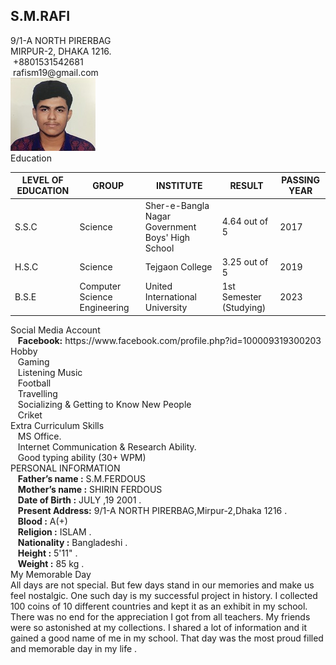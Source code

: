 <!DOCTYPE html>
<html>
<head>
	<title>S.M.RAFI</title>
</head>
<body>



</body>
</html>
<div class="info-section">
<div class="width-50">
<h2 class="name">S.M.RAFI</h2>
<div class="text-1">9/1-A NORTH PIRERBAG</div>
<div class="text-1">MIRPUR-2, DHAKA 1216.</div>
<div class="text-1">&nbsp;+8801531542681</div>
<div class="text-1">&nbsp;rafism19@gmail.com</div>
</div>
<div class="width-50">
<div class="profile-img"><img src="rafi.jpg" alt="" /></div>
</div>
</div>
<div class="section">
<div class="info-header">
<div class="header-name">Education</div>
</div>
<table>
<thead>
<tr>
<th>LEVEL OF EDUCATION</th>
<th>GROUP</th>
<th>INSTITUTE</th>
<th>RESULT</th>
<th>PASSING YEAR</th>
</tr>
</thead>
<tbody>
<tr>
<td>S.S.C</td>
<td>Science</td>
<td>Sher-e-Bangla Nagar Government Boys' High School</td>
<td>4.64 out of 5</td>
<td>2017</td>
</tr>
<tr>
<td>H.S.C</td>
<td>Science</td>
<td>Tejgaon College</td>
<td>3.25 out of 5</td>
<td>2019</td>
</tr>
<tr>
<td>B.S.E</td>
<td>Computer Science Engineering</td>
<td>United International University</td>
<td>1st Semester (Studying)</td>
<td>2023</td>
</tr>
</tbody>
</table>
</div>
<div class="section">
<div class="info-header">
<div class="header-name">Social Media Account</div>
</div>
<div class="text-1">&nbsp;&nbsp;&nbsp;<strong>Facebook:</strong>&nbsp;https://www.facebook.com/profile.php?id=100009319300203</div>
</div>
<div class="section">
<div class="info-header">
<div class="header-name">Hobby</div>
</div>
<div class="text-1">&nbsp;&nbsp; Gaming</div>
<div class="text-1">&nbsp;&nbsp; Listening Music</div>
<div class="text-1">&nbsp;&nbsp; Football</div>
<div class="text-1">&nbsp;&nbsp; Travelling</div>
<div class="text-1">&nbsp;&nbsp; Socializing &amp; Getting to Know New People</div>
<div class="text-1">&nbsp;&nbsp; Criket</div>
</div>
<div class="section">
<div class="info-header">
<div class="header-name">Extra Curriculum Skills</div>
</div>
<div class="text-1">&nbsp;&nbsp; MS Office.</div>
<div class="text-1">&nbsp;&nbsp; Internet Communication &amp; Research Ability.</div>
<div class="text-1">&nbsp;&nbsp; Good typing ability (30+ WPM)</div>
</div>
<div class="section">
<div class="info-header">
<div class="header-name">PERSONAL INFORMATION</div>
</div>
<div class="text-1">&nbsp;&nbsp;&nbsp;<strong>Father&rsquo;s name :</strong>&nbsp;S.M.FERDOUS</div>
<div class="text-1">&nbsp;&nbsp;&nbsp;<strong>Mother&rsquo;s name :</strong>&nbsp;SHIRIN FERDOUS</div>
<div class="text-1">&nbsp;&nbsp;&nbsp;<strong>Date of Birth :</strong>&nbsp;JULY ,19 2001 .</div>
<div class="text-1">&nbsp;&nbsp;&nbsp;<strong>Present Address:</strong>&nbsp;9/1-A NORTH PIRERBAG,Mirpur-2,Dhaka 1216 .</div>
<div class="text-1">&nbsp;&nbsp;&nbsp;<strong>Blood :</strong>&nbsp;A(+)</div>
<div class="text-1">&nbsp;&nbsp;&nbsp;<strong>Religion :</strong>&nbsp;ISLAM .</div>
<div class="text-1">&nbsp;&nbsp;&nbsp;<strong>Nationality :</strong>&nbsp;Bangladeshi .</div>
<div class="text-1">&nbsp;&nbsp;&nbsp;<strong>Height :</strong>&nbsp;5'11" .</div>
<div class="text-1">&nbsp;&nbsp;&nbsp;<strong>Weight :</strong>&nbsp;85 kg .</div>
</div>
<div class="section">
<div class="info-header">
<div class="header-name">My Memorable Day</div>
</div>
<div class="text-1">All days are not special. But few days stand in our memories and make us feel nostalgic. One such day is my successful project in history. I collected 100 coins of 10 different countries and kept it as an exhibit in my school. There was no end for the appreciation I got from all teachers. My friends were so astonished at my collections. I shared a lot of information and it gained a good name of me in my school. That day was the most proud filled and memorable day in my life .</div>
</div>
